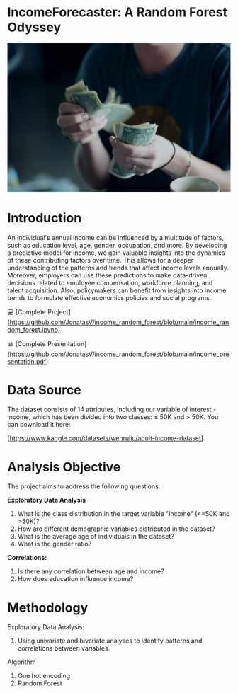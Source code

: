 # IncomeForecaster: A Random Forest Odyssey
<img src = "/alex_income_pred.jpg">

# Introduction
An individual's annual income can be influenced by a multitude of factors, such as education level, age, gender, occupation, and more. By developing a predictive model for income, we gain valuable insights into the dynamics of these contributing factors over time. This allows for a deeper understanding of the patterns and trends that affect income levels annually. Moreover, employers can use these predictions to make data-driven decisions related to employee compensation, workforce planning, and talent acquisition. Also, policymakers can benefit from insights into income trends to formulate effective economics policies and social programs. 

💻 [Complete Project]
(https://github.com/JonatasV/income_random_forest/blob/main/income_random_forest.ipynb)

📊 [Complete Presentation]
(https://github.com/JonatasV/income_random_forest/blob/main/income_presentation.pdf)

# Data Source
The dataset consists of 14 attributes, including our variable of interest - income, which has been divided into two classes: ≤ 50K and > 50K. You can download it here: 

[https://www.kaggle.com/datasets/wenruliu/adult-income-dataset].

# Analysis Objective
The project aims to address the following questions:

**Exploratory Data Analysis**

1. What is the class distribution in the target variable "Income" (<=50K and >50K)?
2. How are different demographic variables distributed in the dataset?
3. What is the average age of individuals in the dataset?
4. What is the gender ratio?

**Correlations:**

1. Is there any correlation between age and income?
2. How does education influence income?

# Methodology
Exploratory Data Analysis: 
1. Using univariate and bivariate analyses to identify patterns and correlations between variables.

Algorithm

1. One hot encoding
2. Random Forest
